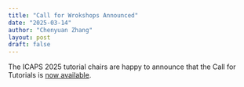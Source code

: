 ```yaml
---
title: "Call for Wrokshops Announced"
date: "2025-03-14"
author: "Chenyuan Zhang"
layout: post
draft: false
---
```


The ICAPS 2025 tutorial chairs are happy to announce that the Call for Tutorials is 
[now available](/calls/tutorial_call). 

